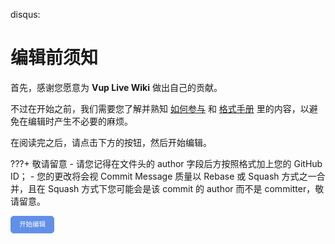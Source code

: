 disqus:

# 编辑前须知

首先，感谢您愿意为 **Vup Live Wiki** 做出自己的贡献。

不过在开始之前，我们需要您了解并熟知 [如何参与](./intro/htc.md) 和 [格式手册](./intro/format.md) 里的内容，以避免在编辑时产生不必要的麻烦。

在阅读完之后，请点击下方的按钮，然后开始编辑。

???+ 敬请留意
    - 请您记得在文件头的 author 字段后方按照格式加上您的 GitHub ID；
        - 您的更改将会视 Commit Message 质量以 Rebase 或 Squash 方式之一合并，且在 Squash 方式下您可能会是该 commit 的 author 而不是 committer，敬请留意。

<a id="btn-startedit" style="padding: 0.75em 1.25em; display: inline-block; line-height: 1; text-decoration: none; white-space: nowrap; cursor: pointer; border: 1px solid #6190e8; border-radius: 5px; background-color: #6190e8; color: #fff; outline: none; font-size: 0.75em;">开始编辑</a>

<script>
	function getQueryVariable(name, dft)
	{
		var reg = new RegExp('(^|&)' + name + '=([^&]*)(&|$)', 'i');
		var r = window.location.search.substr(1).match(reg);
		if (r != null)
		{
			return unescape(r[2]);
		}
		return dft;
	}
	document.getElementById("btn-startedit").href = "https://github.com/sakurayun/VUPLive/edit/master/docs" + getQueryVariable("ref", "");
</script>


